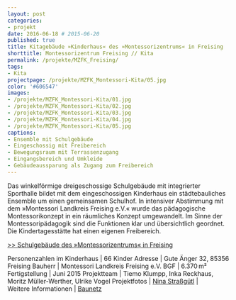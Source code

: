 ```yaml
---
layout: post
categories:
- projekt
date: 2016-06-18 # 2015-06-20
published: true
title: Kitagebäude »Kinderhaus« des »Montessorizentrums« in Freising
shorttitle: Montessorizentrum Freising // Kita 
permalink: /projekte/MZFK_Freising/
tags: 
- Kita
projectpage: /projekte/MZFK_Montessori-Kita/05.jpg
color: '#606547'
images:
- /projekte/MZFK_Montessori-Kita/01.jpg
- /projekte/MZFK_Montessori-Kita/02.jpg
- /projekte/MZFK_Montessori-Kita/03.jpg
- /projekte/MZFK_Montessori-Kita/04.jpg
- /projekte/MZFK_Montessori-Kita/05.jpg
captions:
- Ensemble mit Schulgebäude
- Eingeschossig mit Freibereich
- Bewegungsraum mit Terrassenzugang
- Eingangsbereich und Umkleide
- Gebäudeaussparung als Zugang zum Freibereich
---
```

Das winkelförmige dreigeschossige Schulgebäude mit integrierter Sporthalle bildet mit dem eingeschossigen Kinderhaus ein städtebauliches Ensemble um einen gemeinsamen Schulhof. In intensiver Abstimmung mit dem »Montessori Landkreis Freising e.V.« wurde das pädagogische Montessorikonzept in ein räumliches Konzept umgewandelt. Im Sinne der Montessoripädagogik sind die Funktionen klar und übersichtlich geordnet. Die Kindertagesstätte hat einen eigenen Freibereich.

[\>> Schulgebäude des »Montessorizentrums« in Freising](../projekte/MZFS_Freising/)

Personenzahlen im Kinderhaus	|	66 Kinder
Adresse							|	Gute Änger 32, 85356 Freising
Bauherr							|	Montessori Landkreis Freising e.V.
BGF								|	6.370 m²
Fertigstellung					|	Juni 2015
Projektteam						|	Tiemo Klumpp, Inka Reckhaus, Moritz Müller-Werther, Ulrike Vogel
Projektfotos					|	[Nina Straßgütl](http://www.ninastrg.de/) 
                    |    
Weitere Informationen    |   [Baunetz](http://www.baunetz.de/meldungen/Meldungen-Montessorizentrum_in_Freising_4592549.html)
